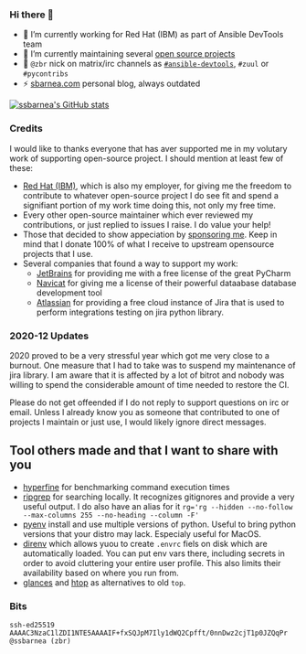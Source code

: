 ### Hi there 👋

- 🔭 I’m currently working for Red Hat (IBM) as part of Ansible DevTools team
- 🌱 I’m currently maintaining several [open source projects](https://sbarnea.com/about/)
- 💬 ``@zbr`` nick on matrix/irc channels as [`#ansible-devtools`](https://chat.ansible.im/#/room/#devtools:ansible.com), `#zuul` or `#pycontribs`
- ⚡ [sbarnea.com](https://sbarnea.com/) personal blog, always outdated

[![ssbarnea's GitHub stats](https://github-readme-stats.vercel.app/api?username=ssbarnea&show_icons=true)](https://github.com/anuraghazra/github-readme-stats)


### Credits

I would like to thanks everyone that has aver supported me in my volutary work of supporting open-source project. I should mention at least few of these:

* [Red Hat (IBM)](https://redhat.com), which is also my employer, for giving me the freedom to contribute to whatever open-source project I do see fit and spend a signifiant portion of my work time doing this, not only my free time.
* Every other open-source maintainer which ever reviewed my contributions, or just replied to issues I raise. I do value your help!
* Those that decided to show appeciation by [sponsoring me](https://github.com/sponsors/ssbarnea). Keep in mind that I donate 100% of what I receive to upstream opensource projects that I use.
* Several companies that found a way to support my work:
  * [JetBrains](https://www.jetbrains.com) for providing me with a free license of the great PyCharm
  * [Navicat](https://www.navicat.com) for giving me a license of their powerful dataabase database development tool
  * [Atlassian](https://www.atlassian.com) for providing a free cloud instance of Jira that is used to perform integrations testing on jira python library.

### 2020-12 Updates

2020 proved to be a very stressful year which got me very close to a burnout. One measure that I had to take was to suspend my maintenance of jira library. I am aware that it is affected by a lot of bitrot and nobody was willing to spend the considerable amount of time needed to restore the CI.

Please do not get offeended if I do not reply to support questions on irc or email. Unless I already know you as someone that contributed to one of projects I maintain or just use, I would likely ignore direct messages.


## Tool others made and that I want to share with you

* [hyperfine](https://github.com/sharkdp/hyperfine) for benchmarking command execution times
* [ripgrep](https://github.com/BurntSushi/ripgrep) for searching locally. It recognizes gitignores and provide a very useful output. I do also have an alias for it `rg='rg --hidden --no-follow --max-columns 255 --no-heading --column -F'`
* [pyenv](https://github.com/pyenv/pyenv) install and use multiple versions of python. Useful to bring python versions that your distro may lack. Especialy useful for MacOS.
* [direnv](https://direnv.net/) which allows yuou to create `.envrc` fiels on disk which are automatically loaded. You can put env vars there, including secrets in order to avoid cluttering your entire user profile. This also limits their availability based on where you run from.
* [glances](https://nicolargo.github.io/glances/) and [htop](https://htop.dev/) as alternatives to old `top`.

### Bits

```
ssh-ed25519 AAAAC3NzaC1lZDI1NTE5AAAAIF+fxSQJpM7Ily1dWQ2Cpfft/0nnDwz2cjT1p0JZQqPr @ssbarnea (zbr)
```
